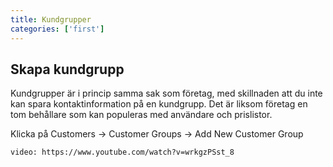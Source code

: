 ```yaml
---
title: Kundgrupper
categories: ['first']
---
```

## Skapa kundgrupp

Kundgrupper är i princip samma sak som företag, med skillnaden att du inte kan spara kontaktinformation på en kundgrupp. Det är liksom företag en tom behållare som kan populeras med användare och prislistor.   

Klicka på Customers -> Customer Groups -> Add New Customer Group  

`video: https://www.youtube.com/watch?v=wrkgzPSst_8`
